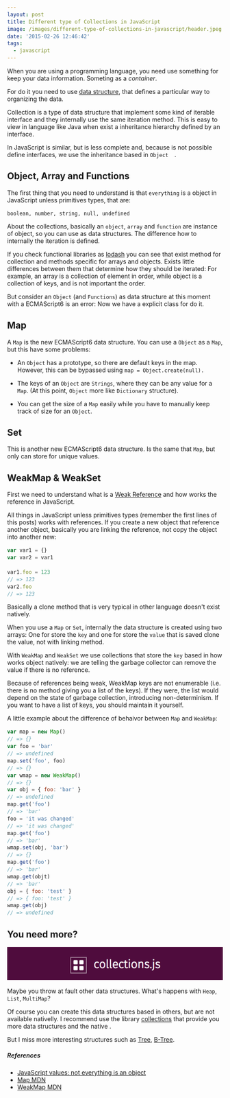 ```yaml
---
layout: post
title: Different type of Collections in JavaScript
image: /images/different-type-of-collections-in-javascript/header.jpeg
date: '2015-02-26 12:46:42'
tags:
  - javascript
---
```


When you are using a programming language, you need use something for keep your data information. Someting as a *container*.

For do it you need to use [data structure](https://en.wikipedia.org/wiki/Data_structure), that defines a particular way to organizing the data.

Collection is a type of data structure that implement some kind of iterable interface and they internally use the same iteration method. This is easy to view in language like Java when exist a inheritance hierarchy defined by an interface.

In JavaScript is similar, but is less complete and, because is not possible define interfaces, we use the inheritance based in `Object  `.

## Object, Array and Functions

The first thing that you need to understand is that `everything` is a object in JavaScript unless primitives types, that are:

```
boolean, number, string, null, undefined
```

About the collections, basically an `object`, `array` and `function` are instance of object, so you can use as data structures. The difference how to internally the iteration is defined.

If you check functional libraries as [lodash](https://lodash.com/docs) you can see that exist method for collection and methods specific for arrays and objects. Exists little differences between them that determine how they should be iterated: For example, an array is a collection of element in order, while object is a collection of keys, and is not important the order.

But consider an `Object` (and `Functions`) as data structure at this moment with a ECMAScript6 is an error: Now we have a explicit class for do it.

## Map

A `Map` is the new ECMAScript6 data structure. You can use a `Object` as a `Map`, but this have some problems:

- An `Object` has a prototype, so there are default keys in the map. However, this can be bypassed using `map = Object.create(null).`

- The keys of an `Object` are `Strings`, where they can be any value for a `Map`. (At this point, `Object` more like `Dictionary` structure).

- You can get the size of a `Map` easily while you have to manually keep track of size for an `Object`.

## Set

This is another new ECMAScript6 data structure. Is the same that `Map`, but only can store for unique values.

## WeakMap & WeakSet

First we need to understand what is a [Weak Reference](https://en.wikipedia.org/wiki/Weak_reference) and how works the reference in JavaScript.

All things in JavaScript unless primitives types (remember the first lines of this posts) works with references. If you create a new object that reference another object, basically you are linking the reference, not copy the object into another new:

```js
var var1 = {}
var var2 = var1

var1.foo = 123
// => 123
var2.foo
// => 123
```

Basically a clone method that is very typical in other language doesn't exist natively.

When you use a `Map` or `Set`, internally the data structure is created using two arrays: One for store the `key` and one for store the `value` that is saved clone the value, not with linking method.

With `WeakMap` and `WeakSet` we use collections that store the `key` based in how works object natively: we are telling the garbage collector can remove the value if there is no reference.

Because of references being weak, WeakMap keys are not enumerable (i.e. there is no method giving you a list of the keys). If they were, the list would depend on the state of garbage collection, introducing non-determinism. If you want to have a list of keys, you should maintain it yourself.

A little example about the difference of behaivor between `Map` and `WeakMap`:

```js
var map = new Map()
// => {}
var foo = 'bar'
// => undefined
map.set('foo', foo)
// => {}
var wmap = new WeakMap()
// => {}
var obj = { foo: 'bar' }
// => undefined
map.get('foo')
// => 'bar'
foo = 'it was changed'
// => 'it was changed'
map.get('foo')
// => 'bar'
wmap.set(obj, 'bar')
// => {}
map.get('foo')
// => 'bar'
wmap.get(objt)
// => 'bar'
obj = { foo: 'test' }
// => { foo: 'test' }
wmap.get(obj)
// => undefined
```

## You need more?

![](/images/different-type-of-collections-in-javascript/wbqkyyv.png)

Maybe you throw at fault other data structures. What's happens with `Heap`, `List`, `MultiMap`? 

Of course you can create this data structures based in others, but are not available nativelly. I recommend use the library [collections](http://www.collectionsjs.com) that provide you more data structures and the native . 

But I miss more interesting structures such as [Tree](https://en.wikipedia.org/wiki/Tree_%28data_structure%29), [B-Tree](https://en.wikipedia.org/wiki/B-tree).

##### References

- [JavaScript values: not everything is an object](http://www.2ality.com/2011/03/javascript-values-not-everything-is.html)
- [Map MDN](https://developer.mozilla.org/es/docs/Web/JavaScript/Referencia/Objetos_globales/Map)
- [WeakMap MDN](https://developer.mozilla.org/es/docs/Web/JavaScript/Reference/Global_Objects/WeakMap)
